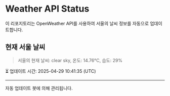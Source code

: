 
# Weather API Status

이 리포지토리는 OpenWeather API를 사용하여 서울의 날씨 정보를 자동으로 업데이트합니다.

## 현재 서울 날씨
> 서울의 현재 날씨: clear sky, 온도: 14.76°C, 습도: 29%

⏳ 업데이트 시간: 2025-04-29 10:41:35 (UTC)

---
자동 업데이트 봇에 의해 관리됩니다.
